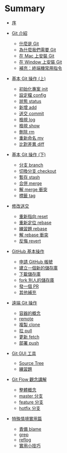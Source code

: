 # Summary

* [序](README.md)
* [Git 介紹]()
  * [什麼是 Git](foundation/what.md)
  * [為什麼我們需要 Git](foundation/why.md)
  * [在 Mac 上安裝 Git](setup/mac.md)
  * [在 Window 上安裝 Git](setup/window.md)
  * [補充：終端機常用指令](foundation/terminal.md)
* [基本 Git 操作 (上)]()
  * [初始化專案 init](command/init.md)
  * [設定檔 config](command/config.md)
  * [狀態 status](command/status.md)
  * [新增 add](command/add.md)
  * [送交 commit](command/commit.md)
  * [檢視 log](command/log.md)
  * [檢視 show](command/show.md)
  * [刪除 rm](command/rm.md)
  * [重新命名 mv](command/mv.md)
  * [比對差異 diff](command/diff.md)
* [基本 Git 操作 (下)]()
  * [分支 branch](command/branch.md)
  * [切換分支 checkout](command/checkout.md)
  * [暫存 stash](command/stash.md)
  * [合併 merge](command/merge.md)
  * [解 merge 衝突](foundation/conflict.md)
  * [標籤 tag](command/tag.md)
* [修改送交]()
  * [重新指向 reset](command/reset.md)
  * [重新定位 rebase](command/rebase.md)
  * [練習題 rebase](practice/rebase.md)
  * [解 rebase 衝突](practice/rebase-conflict.md)
  * [反悔 revert](command/revert.md)
* [GitHub 基本操作](github/README.md)
  * [申請 GitHub 帳號](github/signup.md)
  * [建立一個新的儲存庫](github/repo.md)
  * [下載儲存庫](github/clone.md)
  * [fork 別人的儲存庫](github/fork.md)
  * [發一個 PR](github/pr.md)
  * [其他補充](github/mise.md)
* [遠端 Git 操作]()
  * [容器的概念](foundation/container.md)
  * [remote](command/remote.md)
  * [複製 clone](command/clone.md)
  * [拉 pull](command/pull.md)
  * [更新 fetch](command/fetch.md)
  * [部署 push](command/push.md)
* [Git GUI 工具]()
  * [Source Tree](gui/sourcetree.md)
  * [練習題](gui/practice.md)
* [Git Flow 觀念講解]()
  * [整體概念](git-flow/README.md)
  * [master 分支](git-flow/master.md)
  * [feature 分支](git-flow/feature.md)
  * [hotfix 分支](git-flow/hotfix.md)
* [特殊情境實用篇]()
  * [責備 blame](command/blame.md)
  * [grep](command/grep.md)
  * [reflog](command/reflog.md)
  * [實用小技巧](tips.md)

  <!-- * [更多資源](resource.md) -->

<!-- 
  * [issue](github/issue.md)
  * [觀念講解：索引](foundation/index.md)
  * [觀念講解：認識 Git 物件](foundation/object.md)
  * [正確的提交習慣與工作流程](foundation/commit-flow.md)
  * [(進階)cherry pick](command/cherry-pick.md)
  * [bisect](command/bisect.md)
  * [standup](mise/standup.md)
  * [tig](mise/tig.md)
x-->